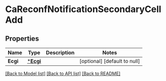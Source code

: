 # CaReconfNotificationSecondaryCellAdd

## Properties
Name | Type | Description | Notes
------------ | ------------- | ------------- | -------------
**Ecgi** | [***Ecgi**](Ecgi.md) |  | [optional] [default to null]

[[Back to Model list]](../README.md#documentation-for-models) [[Back to API list]](../README.md#documentation-for-api-endpoints) [[Back to README]](../README.md)


